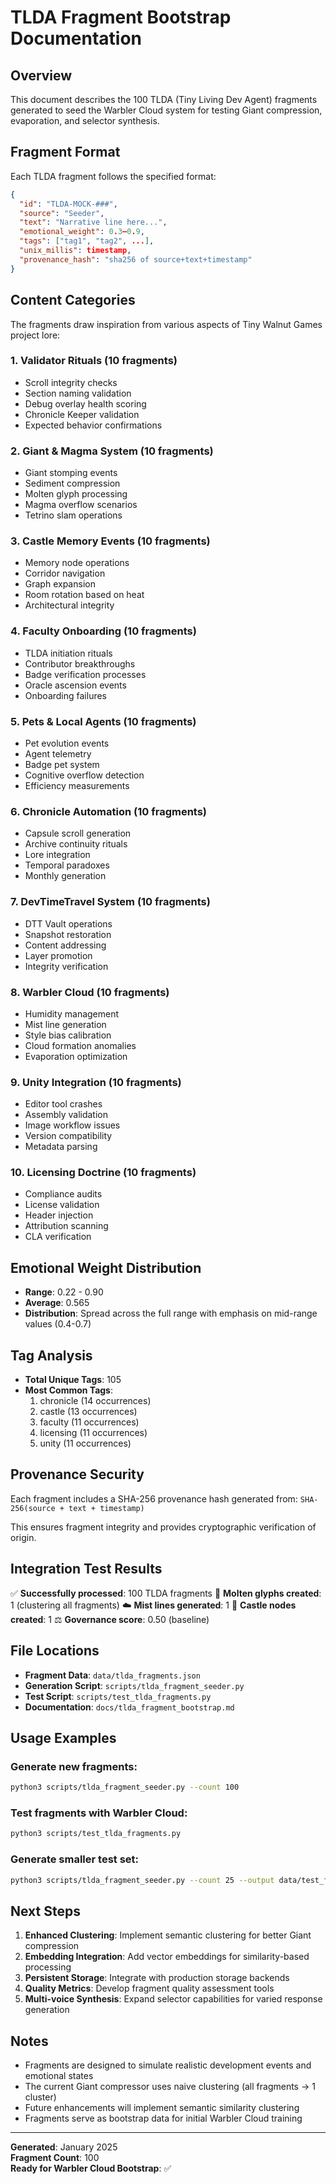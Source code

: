 # TLDA Fragment Bootstrap Documentation

## Overview

This document describes the 100 TLDA (Tiny Living Dev Agent) fragments generated to seed the Warbler Cloud system for testing Giant compression, evaporation, and selector synthesis.

## Fragment Format

Each TLDA fragment follows the specified format:

```json
{
  "id": "TLDA-MOCK-###",
  "source": "Seeder",
  "text": "Narrative line here...",
  "emotional_weight": 0.3–0.9,
  "tags": ["tag1", "tag2", ...],
  "unix_millis": timestamp,
  "provenance_hash": "sha256 of source+text+timestamp"
}
```

## Content Categories

The fragments draw inspiration from various aspects of Tiny Walnut Games project lore:

### 1. Validator Rituals (10 fragments)
- Scroll integrity checks
- Section naming validation
- Debug overlay health scoring  
- Chronicle Keeper validation
- Expected behavior confirmations

### 2. Giant & Magma System (10 fragments)
- Giant stomping events
- Sediment compression
- Molten glyph processing
- Magma overflow scenarios
- Tetrino slam operations

### 3. Castle Memory Events (10 fragments)
- Memory node operations
- Corridor navigation
- Graph expansion
- Room rotation based on heat
- Architectural integrity

### 4. Faculty Onboarding (10 fragments)
- TLDA initiation rituals
- Contributor breakthroughs
- Badge verification processes
- Oracle ascension events
- Onboarding failures

### 5. Pets & Local Agents (10 fragments)
- Pet evolution events
- Agent telemetry
- Badge pet system
- Cognitive overflow detection
- Efficiency measurements

### 6. Chronicle Automation (10 fragments)
- Capsule scroll generation
- Archive continuity rituals
- Lore integration
- Temporal paradoxes
- Monthly generation

### 7. DevTimeTravel System (10 fragments)
- DTT Vault operations
- Snapshot restoration
- Content addressing
- Layer promotion
- Integrity verification

### 8. Warbler Cloud (10 fragments)
- Humidity management
- Mist line generation
- Style bias calibration
- Cloud formation anomalies
- Evaporation optimization

### 9. Unity Integration (10 fragments)
- Editor tool crashes
- Assembly validation
- Image workflow issues
- Version compatibility
- Metadata parsing

### 10. Licensing Doctrine (10 fragments)
- Compliance audits
- License validation
- Header injection
- Attribution scanning
- CLA verification

## Emotional Weight Distribution

- **Range**: 0.22 - 0.90
- **Average**: 0.565
- **Distribution**: Spread across the full range with emphasis on mid-range values (0.4-0.7)

## Tag Analysis

- **Total Unique Tags**: 105
- **Most Common Tags**:
  1. chronicle (14 occurrences)
  2. castle (13 occurrences)
  3. faculty (11 occurrences)
  4. licensing (11 occurrences)
  5. unity (11 occurrences)

## Provenance Security

Each fragment includes a SHA-256 provenance hash generated from:
`SHA-256(source + text + timestamp)`

This ensures fragment integrity and provides cryptographic verification of origin.

## Integration Test Results

✅ **Successfully processed**: 100 TLDA fragments
🌋 **Molten glyphs created**: 1 (clustering all fragments)
☁️ **Mist lines generated**: 1 
🏰 **Castle nodes created**: 1
⚖️ **Governance score**: 0.50 (baseline)

## File Locations

- **Fragment Data**: `data/tlda_fragments.json`
- **Generation Script**: `scripts/tlda_fragment_seeder.py`
- **Test Script**: `scripts/test_tlda_fragments.py`
- **Documentation**: `docs/tlda_fragment_bootstrap.md`

## Usage Examples

### Generate new fragments:
```bash
python3 scripts/tlda_fragment_seeder.py --count 100
```

### Test fragments with Warbler Cloud:
```bash
python3 scripts/test_tlda_fragments.py
```

### Generate smaller test set:
```bash
python3 scripts/tlda_fragment_seeder.py --count 25 --output data/test_fragments.json
```

## Next Steps

1. **Enhanced Clustering**: Implement semantic clustering for better Giant compression
2. **Embedding Integration**: Add vector embeddings for similarity-based processing
3. **Persistent Storage**: Integrate with production storage backends
4. **Quality Metrics**: Develop fragment quality assessment tools
5. **Multi-voice Synthesis**: Expand selector capabilities for varied response generation

## Notes

- Fragments are designed to simulate realistic development events and emotional states
- The current Giant compressor uses naive clustering (all fragments → 1 cluster)
- Future enhancements will implement semantic similarity clustering
- Fragments serve as bootstrap data for initial Warbler Cloud training

---

**Generated**: January 2025  
**Fragment Count**: 100  
**Ready for Warbler Cloud Bootstrap**: ✅